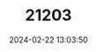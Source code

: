 ---
title: "21203"
category: "Sylvicapra grimmia"
draft: false
date: 2024-02-22 13:03:50
languages:
  English: ["Bush Duiker", "Grey Duiker", "Common Duiker"]
  French: ["Céphalophe de Grimm", "Céphalophe du Cap"]
  Afrikaans: ["Gewone Duiker"]
  German: ["Kronenducker"]
---